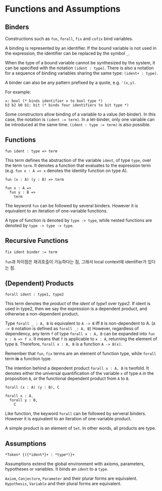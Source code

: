 # Functions and Assumptions

## Binders

Constructions such as `fun`, `forall`, `fix` and `cofix` bind variables.

A binding is represented by an identifier.
If the bound variable is not used in the expression,
the identifier can be replaced by the symbol `_`.

When the type of a bound variable cannot be synthesized by the system,
it can be specified with the notation `(ident : type)`.
There is also a notation for a sequence of binding variables sharing the same type: `(ident+ : type)`.

A binder can also be any pattern prefixed by a quote, e.g. `'(x,y)`.

For example:

```coq
x: bool (* binds identifier x to bool type *)
b3 b2 b0 b1: bit (* binds four identifiers to bit type *)
```

Some constructors allow binding of a variable to a value (let-binder).
In this case, the notation is `(ident := term)`.
In a let-binder, only one variable can be introduced at the same time.
`(ident : type := term)` is also possible.

## Functions

```coq
fun ident : type => term
```

This term defines the abstraction of the variable `ident`,
of type `type`, over the term `term`.
It denotes a function that evaluates to the expression term
(e.g. `fun x : A => x` denotes the identity function on type A).

```coq
fun (x : A) (y : B) => term

fun x : A =>
  fun y : B => 
    term
```

The keyword `fun` can be followed by several binders.
However it is equivalent to an iteration of one-variable functions.

A type of function is denoted by `type -> type`,
while nested functions are denoted by `type -> type -> type`.

## Recursive Functions

```coq
fix ident binder := term
```

`fun`과 차이점은 재귀호출이 가능하다는 점, 그래서 local context에 identifier가 있다는 점.

## (Dependent) Products

```coq
forall ident : type1, type2
```

This term denotes the *product* of the *ident* of *type1* over *type2*.
If ident is used in type2, then we say the expression is a dependent product,
and otherwise a non-dependent product.

Type `forall _ : A, B` is equivalent to `A -> B` iff `B` is non-dependent to A.
(`A -> B` notation is defined as `forall _: A, B`)
However, regardless of dependency,
any term `f` of type `forall x : A, B` can be expanded into `fun x : A => f x`.
It means that `f` is applicable to `x : A`, returning the element of type `B`.
Therefore, `forall x : A, B` is a function `A -> B(x)`.

Remember that `fun`, `fix` terms are an element of function type,
while `forall` term **is** a function type.

The intention behind a dependent product `forall x : A, B` is twofold.
It denotes either the universal quantification of the variable `x` of type `A` in the proposition `B`,
or the functional dependent product from `A` to `B`.

```coq
forall (x : A) (y : B), C

forall x : A,
  forall y : B,
    C
```

Like function, the keyword `forall` can be followed by serveral binders.
However it is equivalent to an iteration of one-variable product.

A simple product is an element of `Set`.
In other words, all products are type.

## Assumptions

```coq
*Token* {({*ident*}+ : *type*)}+
```

Assumptions extend the global environment with axioms, parameters, hypotheses or variables.
It binds an `ident` to a `type`.

`Axiom`, `Conjecture`, `Parameter` and their plurar forms are equivalent.
`Hypothesis`, `Variable` and their plural forms are equivalent.
